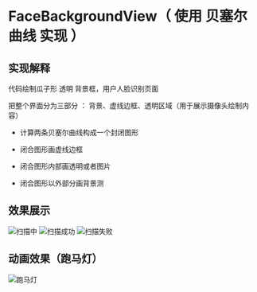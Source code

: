 # FaceBackgroundView（ 使用 **贝塞尔曲线** 实现 ）




## 实现解释

代码绘制瓜子形 透明 背景框，用户人脸识别页面

把整个界面分为三部分 ： 背景、虚线边框、透明区域（用于展示摄像头绘制内容）

- 计算两条贝塞尔曲线构成一个封闭图形

- 闭合图形画虚线边框

- 闭合图形内部画透明或者图片

- 闭合图形以外部分画背景测




## 效果展示

![扫描中][1] ![扫描成功][2] ![扫描失败][3]

## 动画效果（跑马灯）

![跑马灯][4]





  [1]: https://raw.githubusercontent.com/tianqing2117/FaceBackgroundView/master/screenshots/scanning.jpg
  [2]: https://raw.githubusercontent.com/tianqing2117/FaceBackgroundView/master/screenshots/success.jpg
  [3]:https://raw.githubusercontent.com/tianqing2117/FaceBackgroundView/master/screenshots/fail.jpg
  [4]:https://raw.githubusercontent.com/tianqing2117/FaceBackgroundView/master/screenshots/animation.gif